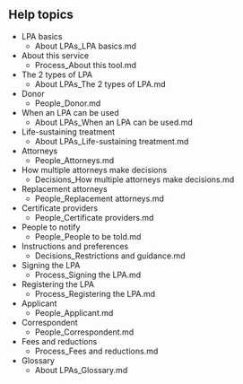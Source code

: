 ## Help topics

* LPA basics
	* About LPAs_LPA basics.md
* About this service
	* Process_About this tool.md
* The 2 types of LPA
	* About LPAs_The 2 types of LPA.md
* Donor
	* People_Donor.md
* When an LPA can be used
	* About LPAs_When an LPA can be used.md
* Life-sustaining treatment
	* About LPAs_Life-sustaining treatment.md
* Attorneys
	* People_Attorneys.md
* How multiple attorneys make decisions
	* Decisions_How multiple attorneys make decisions.md
* Replacement attorneys
	* People_Replacement attorneys.md
* Certificate providers
	* People_Certificate providers.md
* People to notify
	* People_People to be told.md
* Instructions and preferences
	* Decisions_Restrictions and guidance.md
* Signing the LPA
	* Process_Signing the LPA.md
* Registering the LPA
	* Process_Registering the LPA.md
* Applicant
	* People_Applicant.md
* Correspondent
	* People_Correspondent.md
* Fees and reductions
	* Process_Fees and reductions.md
* Glossary
	* About LPAs_Glossary.md
